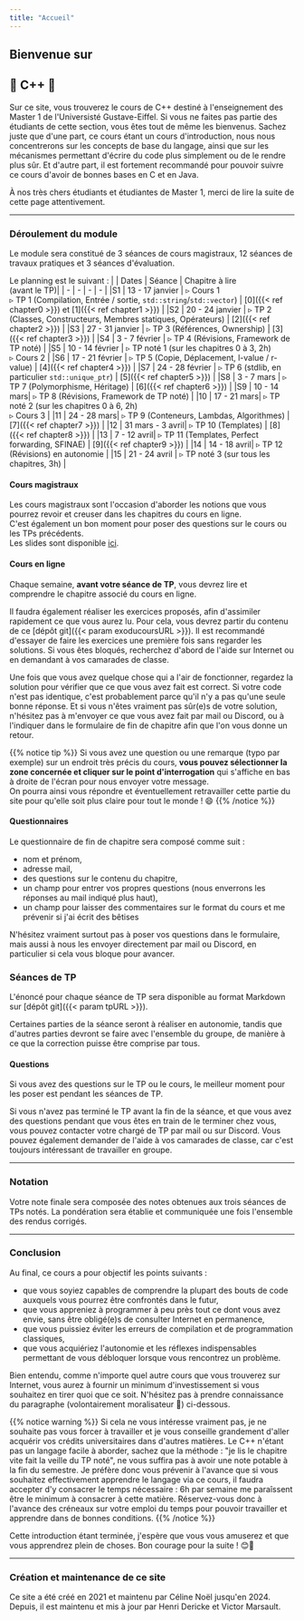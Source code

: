 ```yaml
---
title: "Accueil"
---
```


## Bienvenue sur
## 🎄 C++ 🎄

Sur ce site, vous trouverez le cours de C++ destiné à l'enseignement des Master 1 de l'Universisté Gustave-Eiffel. Si vous ne faites pas partie des étudiants de cette section, vous êtes tout de même les bienvenus. Sachez juste que d'une part, ce cours étant un cours d'introduction, nous nous concentrerons sur les concepts de base du langage, ainsi que sur les mécanismes permettant d'écrire du code plus simplement ou de le rendre plus sûr. Et d'autre part, il est fortement recommandé pour pouvoir suivre ce cours d'avoir de bonnes bases en C et en Java.

À nos très chers étudiants et étudiantes de Master 1, merci de lire la suite de cette page attentivement.

---

### Déroulement du module

Le module sera constitué de 3 séances de cours magistraux, 12 séances de travaux pratiques et 3 séances d'évaluation.

Le planning est le suivant :
| | Dates | Séance | Chapitre à lire <br>(avant le TP)|
| - | - | - | - |
|S1 | 13 - 17 janvier | ▹ Cours 1 <br> ▹ TP 1 (Compilation, Entrée / sortie, `std::string`/`std::vector`) | [0]({{< ref chapter0 >}}) et [1]({{< ref chapter1 >}})  |
|S2 | 20 - 24 janvier | ▹ TP 2 (Classes, Constructeurs, Membres statiques, Opérateurs) |  [2]({{< ref chapter2 >}})  |
|S3 | 27 - 31 janvier | ▹ TP 3 (Références, Ownership) | [3]({{< ref chapter3 >}}) |
|S4 | 3 - 7 février   | ▹ TP 4 (Révisions, Framework de TP noté) |
|S5 | 10 - 14 février | ▹ TP noté 1 (sur les chapitres 0 à 3, 2h) <br> ▹ Cours 2 |
|S6 | 17 - 21 février | ▹ TP 5 (Copie, Déplacement, l-value / r-value) | [4]({{< ref chapter4 >}}) |
|S7 | 24 - 28 février | ▹ TP 6 (stdlib, en particulier `std::unique_ptr`) | [5]({{< ref chapter5 >}}) |
|S8 | 3 - 7 mars  | ▹ TP 7 (Polymorphisme, Héritage) | [6]({{< ref chapter6 >}}) | 
|S9 | 10 - 14 mars| ▹ TP 8 (Révisions, Framework de TP noté) |
|10 | 17 - 21 mars| ▹ TP noté 2 (sur les chapitres 0 à 6, 2h) <br> ▹ Cours 3 |
|11 | 24 - 28 mars| ▹ TP 9 (Conteneurs, Lambdas, Algorithmes) | [7]({{< ref chapter7 >}}) |
|12 | 31 mars - 3 avril| ▹ TP 10 (Templates) | [8]({{< ref chapter8 >}}) |
|13 | 7 - 12 avril| ▹ TP 11 (Templates, Perfect forwarding, SFINAE) | [9]({{< ref chapter9 >}}) |
|14 | 14 - 18 avril| ▹ TP 12 (Révisions) en autonomie |
|15 | 21 - 24 avril | ▹ TP noté 3 (sur tous les chapitres, 3h) |

#### Cours magistraux

Les cours magistraux sont l'occasion d'aborder les notions que vous pourrez revoir et creuser dans les chapitres du cours en ligne.  
C'est également un bon moment pour poser des questions sur le cours ou les TPs précédents.  
Les slides sont disponible [ici](slides).

#### Cours en ligne

Chaque semaine, **avant votre séance de TP**, vous devrez lire et comprendre le chapitre associé du cours en ligne.

Il faudra également réaliser les exercices proposés, afin d'assimiler rapidement ce que vous aurez lu. Pour cela, vous devrez partir du contenu de ce [dépôt git]({{< param exoducoursURL >}}).
Il est recommandé d'essayer de faire les exercices une première fois sans regarder les solutions.
Si vous êtes bloqués, recherchez d'abord de l'aide sur Internet ou en demandant à vos camarades de classe.

Une fois que vous avez quelque chose qui a l'air de fonctionner, regardez la solution pour vérifier que ce que vous avez fait est correct.
Si votre code n'est pas identique, c'est probablement parce qu'il n'y a pas qu'une seule bonne réponse.
Et si vous n'êtes vraiment pas sûr(e)s de votre solution, n'hésitez pas à m'envoyer ce que vous avez fait par mail ou Discord, ou à l'indiquer dans le formulaire de fin de chapitre afin que l'on vous donne un retour.

{{% notice tip %}}
Si vous avez une question ou une remarque (typo par exemple) sur un endroit très précis du cours, **vous pouvez sélectionner la zone concernée et cliquer sur le point d'interrogation** qui s'affiche en bas à droite de l'écran pour nous envoyer votre message.  
On pourra ainsi vous répondre et éventuellement retravailler cette partie du site pour qu'elle soit plus claire pour tout le monde ! 😄
{{% /notice %}}

#### Questionnaires

Le questionnaire de fin de chapitre sera composé comme suit :
- nom et prénom,
- adresse mail,
- des questions sur le contenu du chapitre,
- un champ pour entrer vos propres questions (nous enverrons les réponses au mail indiqué plus haut),
- un champ pour laisser des commentaires sur le format du cours et me prévenir si j'ai écrit des bêtises

N'hésitez vraiment surtout pas à poser vos questions dans le formulaire, mais aussi à nous les envoyer directement par mail ou Discord, en particulier si cela vous bloque pour avancer.

### Séances de TP

L'énoncé pour chaque séance de TP sera disponible au format Markdown sur [dépôt git]({{< param tpURL >}}).

Certaines parties de la séance seront à réaliser en autonomie, tandis que d'autres parties devront se faire avec l'ensemble du groupe, de manière à ce que la correction puisse être comprise par tous. 

#### Questions

Si vous avez des questions sur le TP ou le cours, le meilleur moment pour les poser est pendant les séances de TP.

Si vous n'avez pas terminé le TP avant la fin de la séance, et que vous avez des questions pendant que vous êtes en train de le terminer chez vous, vous pouvez contacter votre chargé de TP par mail ou sur Discord. Vous pouvez également demander de l'aide à vos camarades de classe, car c'est toujours intéressant de travailler en groupe.

---

### Notation

Votre note finale sera composée des notes obtenues aux trois séances de TPs notés.
La pondération sera établie et communiquée une fois l'ensemble des rendus corrigés.

---

### Conclusion

Au final, ce cours a pour objectif les points suivants :
- que vous soyiez capables de comprendre la plupart des bouts de code auxquels vous pourrez être confrontés dans le futur,
- que vous appreniez à programmer à peu près tout ce dont vous avez envie, sans être obligé(e)s de consulter Internet en permanence,
- que vous puissiez éviter les erreurs de compilation et de programmation classiques,
- que vous acquiériez l'autonomie et les réflexes indispensables permettant de vous débloquer lorsque vous rencontrez un problème.

Bien entendu, comme n'importe quel autre cours que vous trouverez sur Internet, vous aurez à fournir un minimum d'investissement si vous souhaitez en tirer quoi que ce soit.
N'hésitez pas à prendre connaissance du paragraphe (volontairement moralisateur 💩) ci-dessous.

{{% notice warning %}}
Si cela ne vous intéresse vraiment pas, je ne souhaite pas vous forcer à travailler et je vous conseille grandement d'aller acquérir vos crédits universitaires dans d'autres matières.
Le C++ n'étant pas un langage facile à aborder, sachez que la méthode : "je lis le chapitre vite fait la veille du TP noté", ne vous suffira pas à avoir une note potable à la fin du semestre.
Je préfère donc vous prévenir à l'avance que si vous souhaitez effectivement apprendre le langage via ce cours, il faudra accepter d'y consacrer le temps nécessaire : 6h par semaine me paraîssent être le minimum à consacrer à cette matière.
Réservez-vous donc à l'avance des créneaux sur votre emploi du temps pour pouvoir travailler et apprendre dans de bonnes conditions.
{{% /notice %}}

Cette introduction étant terminée, j'espère que vous vous amuserez et que vous apprendrez plein de choses. Bon courage pour la suite ! 😊🎉

---

### Création et maintenance de ce site

Ce site a été créé en 2021 et maintenu par Céline Noël jusqu'en 2024. 
Depuis, il est maintenu et mis à jour par Henri Dericke et Victor Marsault.
